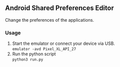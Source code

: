 ## Android Shared Preferences Editor
Change the preferences of the applications.

### Usage
1) Start the emulator or connect your device via USB.<br>
`emulator -avd Pixel_XL_API_27`
2) Run the python script<br>
`python3 run.py`